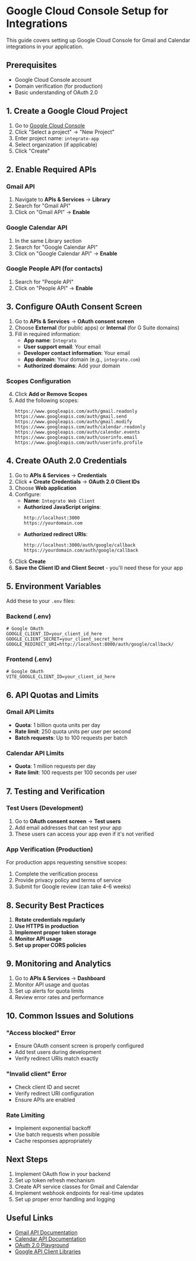# Google Cloud Console Setup for Integrations

This guide covers setting up Google Cloud Console for Gmail and Calendar integrations in your application.

## Prerequisites

- Google Cloud Console account
- Domain verification (for production)
- Basic understanding of OAuth 2.0

## 1. Create a Google Cloud Project

1. Go to [Google Cloud Console](https://console.cloud.google.com/)
2. Click "Select a project" → "New Project"
3. Enter project name: `integrato-app`
4. Select organization (if applicable)
5. Click "Create"

## 2. Enable Required APIs

### Gmail API
1. Navigate to **APIs & Services** → **Library**
2. Search for "Gmail API"
3. Click on "Gmail API" → **Enable**

### Google Calendar API
1. In the same Library section
2. Search for "Google Calendar API"
3. Click on "Google Calendar API" → **Enable**

### Google People API (for contacts)
1. Search for "People API"
2. Click on "People API" → **Enable**

## 3. Configure OAuth Consent Screen

1. Go to **APIs & Services** → **OAuth consent screen**
2. Choose **External** (for public apps) or **Internal** (for G Suite domains)
3. Fill in required information:
   - **App name**: `Integrato`
   - **User support email**: Your email
   - **Developer contact information**: Your email
   - **App domain**: Your domain (e.g., `integrato.com`)
   - **Authorized domains**: Add your domain

### Scopes Configuration
4. Click **Add or Remove Scopes**
5. Add the following scopes:
   ```
   https://www.googleapis.com/auth/gmail.readonly
   https://www.googleapis.com/auth/gmail.send
   https://www.googleapis.com/auth/gmail.modify
   https://www.googleapis.com/auth/calendar.readonly
   https://www.googleapis.com/auth/calendar.events
   https://www.googleapis.com/auth/userinfo.email
   https://www.googleapis.com/auth/userinfo.profile
   ```

## 4. Create OAuth 2.0 Credentials

1. Go to **APIs & Services** → **Credentials**
2. Click **+ Create Credentials** → **OAuth 2.0 Client IDs**
3. Choose **Web application**
4. Configure:
   - **Name**: `Integrato Web Client`
   - **Authorized JavaScript origins**:
     ```
     http://localhost:3000
     https://yourdomain.com
     ```
   - **Authorized redirect URIs**:
     ```
     http://localhost:3000/auth/google/callback
     https://yourdomain.com/auth/google/callback
     ```
5. Click **Create**
6. **Save the Client ID and Client Secret** - you'll need these for your app

## 5. Environment Variables

Add these to your `.env` files:

### Backend (.env)
```env
# Google OAuth
GOOGLE_CLIENT_ID=your_client_id_here
GOOGLE_CLIENT_SECRET=your_client_secret_here
GOOGLE_REDIRECT_URI=http://localhost:8000/auth/google/callback/
```

### Frontend (.env)
```env
# Google OAuth
VITE_GOOGLE_CLIENT_ID=your_client_id_here
```

## 6. API Quotas and Limits

### Gmail API Limits
- **Quota**: 1 billion quota units per day
- **Rate limit**: 250 quota units per user per second
- **Batch requests**: Up to 100 requests per batch

### Calendar API Limits
- **Quota**: 1 million requests per day
- **Rate limit**: 100 requests per 100 seconds per user

## 7. Testing and Verification

### Test Users (Development)
1. Go to **OAuth consent screen** → **Test users**
2. Add email addresses that can test your app
3. These users can access your app even if it's not verified

### App Verification (Production)
For production apps requesting sensitive scopes:
1. Complete the verification process
2. Provide privacy policy and terms of service
3. Submit for Google review (can take 4-6 weeks)

## 8. Security Best Practices

1. **Rotate credentials regularly**
2. **Use HTTPS in production**
3. **Implement proper token storage**
4. **Monitor API usage**
5. **Set up proper CORS policies**

## 9. Monitoring and Analytics

1. Go to **APIs & Services** → **Dashboard**
2. Monitor API usage and quotas
3. Set up alerts for quota limits
4. Review error rates and performance

## 10. Common Issues and Solutions

### "Access blocked" Error
- Ensure OAuth consent screen is properly configured
- Add test users during development
- Verify redirect URIs match exactly

### "Invalid client" Error
- Check client ID and secret
- Verify redirect URI configuration
- Ensure APIs are enabled

### Rate Limiting
- Implement exponential backoff
- Use batch requests when possible
- Cache responses appropriately

## Next Steps

1. Implement OAuth flow in your backend
2. Set up token refresh mechanism
3. Create API service classes for Gmail and Calendar
4. Implement webhook endpoints for real-time updates
5. Set up proper error handling and logging

## Useful Links

- [Gmail API Documentation](https://developers.google.com/gmail/api)
- [Calendar API Documentation](https://developers.google.com/calendar/api)
- [OAuth 2.0 Playground](https://developers.google.com/oauthplayground/)
- [Google API Client Libraries](https://developers.google.com/api-client-library)